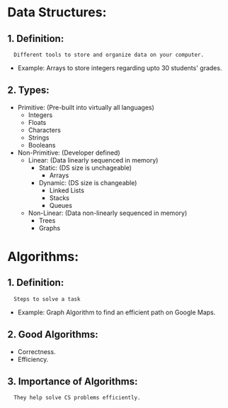 # Data Structures:
   ## 1. Definition: 
      Different tools to store and organize data on your computer.
   - Example: Arrays to store integers regarding upto 30 students' grades.
   ## 2. Types:
   - Primitive: (Pre-built into virtually all languages)
      - Integers
      - Floats
      - Characters
      - Strings
      - Booleans
   - Non-Primitive: (Developer defined)
      - Linear: (Data linearly sequenced in memory)
         - Static: (DS size is unchageable)
            - Arrays
         - Dynamic: (DS size is changeable)
            - Linked Lists
            - Stacks
            - Queues
      - Non-Linear: (Data non-linearly sequenced in memory)
         - Trees
         - Graphs
      

# Algorithms:
 ## 1. Definition: 
      Steps to solve a task
   - Example: Graph Algorithm to find an efficient path on Google Maps.
 ## 2. Good Algorithms:
   - Correctness.
   - Efficiency.
 ## 3. Importance of Algorithms: 
      They help solve CS problems efficiently.
                                                                                
